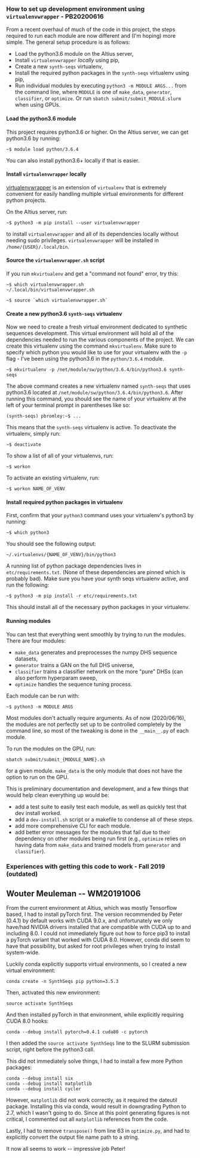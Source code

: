 ### How to set up development environment using `virtualenvwrapper` - PB20200616

From a recent overhaul of much of the code in this project, the steps required to run each module are now different and (I'm hoping) more simple.  The general setup procedure is as follows:
- Load the python3.6 module on the Altius server,
- Install `virtualenvwrapper` *locally* using pip,
- Create a new `synth-seqs` virtualenv,
- Install the required python packages in the `synth-seqs` virtualenv using pip,
- Run individual modules by executing `python3 -m MODULE ARGS...` from the command line, where `MODULE` is one of `make_data`, `generator`, `classifier`, or `optimize`. Or run `sbatch submit/submit_MODULE.slurm` when using GPUs.

#### Load the python3.6 module

This project requires python3.6 or higher.  On the Altius server, we can get python3.6 by running: 
```
~$ module load python/3.6.4
```
You can also install python3.6+ locally if that is easier.

#### Install `virtualenvwrapper` locally

[virtualenvwrapper](https://virtualenvwrapper.readthedocs.io/en/latest/) is an extension of `virtualenv` that is extremely convenient for easily handling multiple virtual environments for different python projects.

On the Altius server, run:
```
~$ python3 -m pip install --user virtualenvwrapper
```
to install `virtualenvwrapper` and all of its dependencies locally without needing sudo privileges.  `virtualenvwrapper` will be installed in `/home/{USER}/.local/bin`.

#### Source the `virtualenvwrapper.sh` script

If you run `mkvirtualenv` and get a "command not found" error, try this:

```
~$ which virtualenvwrapper.sh
~/.local/bin/virtualenvwrapper.sh

~$ source `which virtualenvwrapper.sh`
```

#### Create a new python3.6 `synth-seqs` virtualenv

Now we need to create a fresh virtual environment dedicated to synthetic sequences development.  This virtual environment will hold all of the dependencies needed to run the various components of the project.  We can create this virtualenv using the command `mkvirtualenv`.  Make sure to specify which python you would like to use for your virtualenv with the `-p` flag - I've been using the python3.6 in the `python/3.6.4` module.
```
~$ mkvirtualenv -p /net/module/sw/python/3.6.4/bin/python3.6 synth-seqs
```
The above command creates a new virtualenv named `synth-seqs` that uses python3.6 located at `/net/module/sw/python/3.6.4/bin/python3.6`.  After running this command, you should see the name of your virtualenv at the left of your terminal prompt in parentheses like so:
```
(synth-seqs) pbromley:~$ ...
```
This means that the `synth-seqs` virtualenv is active.  To deactivate the virtualenv, simply run:
```
~$ deactivate
```
To show a list of all of your virtualenvs, run:
```
~$ workon
```
To activate an existing virtualenv, run:
```
~$ workon NAME_OF_VENV
```

#### Install required python packages in virtualenv

First, confirm that your `python3` command uses your virtualenv's python3 by running:
```
~$ which python3
```
You should see the following output:
```
~/.virtualenvs/{NAME_OF_VENV}/bin/python3
```

A running list of python package dependencies lives in `etc/requirements.txt`.  (None of these dependencies are pinned which is probably bad).  Make sure you have your synth seqs virtualenv active, and run the following:
```
~$ python3 -m pip install -r etc/requirements.txt
```
This should install all of the necessary python packages in your virtualenv.

#### Running modules

You can test that everything went smoothly by trying to run the modules.  There are four modules:
- `make_data` generates and preprocesses the numpy DHS sequence datasets,
- `generator` trains a GAN on the full DHS universe,
- `classifier` trains a classifier network on the more "pure" DHSs (can also perform hyperparam sweep,
- `optimize` handles the sequence tuning process.

Each module can be run with:
```
~$ python3 -m MODULE ARGS
```
Most modules don't actually require arguments.  As of now (2020/06/16), the modules are not perfectly set up to be controlled completely by the command line, so most of the tweaking is done in the `__main__.py` of each module.

To run the modules on the GPU, run:
```
sbatch submit/submit_{MODULE_NAME}.sh
```
for a given module.  `make_data` is the only module that does not have the option to run on the GPU.

This is preliminary documentation and development, and a few things that would help clean everything up would be:
- add a test suite to easily test each module, as well as quickly test that dev install worked.
- add a `dev-install.sh` script or a makefile to condense all of these steps.
- add more comprehensive CLI for each module.
- add better error messages for the modules that fail due to their dependency on other modules being run first (e.g., `optimize` relies on having data from `make_data` and trained models from `generator` and `classifier`).



### Experiences with getting this code to work - Fall 2019 (outdated)
## Wouter Meuleman -- WM20191006

From the current environment at Altius, which was mostly Tensorflow based, I had to install pyTorch first.
The version recommended by Peter (0.4.1) by default works with CUDA 9.0.x, and unfortunately we only have/had
NVIDIA drivers installed that are compatible with CUDA up to and including 8.0.
I could not immediately figure out how to force pip3 to install a pyTorch variant that worked with CUDA 8.0.
However, conda did seem to have that possibility, but asked for root privileges when trying to install system-wide.

Luckily conda explicitly supports virtual environments, so I created a new virtual environment:
```
conda create -n SynthSeqs pip python=3.5.3
```

Then, activated this new environment:
```
source activate SynthSeqs
```

And then installed pyTorch in that environment, while explicitly requiring CUDA 8.0 hooks:
```
conda --debug install pytorch=0.4.1 cuda80 -c pytorch
```

I then added the `source activate SynthSeqs` line to the SLURM submission script, right before the python3 call.

This did not immediately solve things, I had to install a few more Python packages:
```
conda --debug install six
conda --debug install matplotlib
conda --debug install cycler
```

However, `matplotlib` did not work correctly, as it required the dateutil package.
Installing this via conda, would result in downgrading Python to 2.7, which I wasn't going to do.
Since at this point generating figures is not critical, I commented out all `matplotlib` references from the code.

Lastly, I had to remove `transpose()` from line 63 in `optimize.py`, and 
had to explicitly convert the output file name path to a string.

It now all seems to work -- impressive job Peter!


